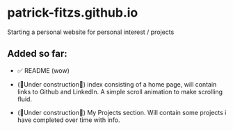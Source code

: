 # patrick-fitzs.github.io

Starting a personal website for personal interest / projects

Added so far:
-
- ✅ README (wow)


- (🚧Under construction🚧) index consisting of a home page, will contain links to Github and LinkedIn. A simple scroll animation to make scrolling fluid.


- (🚧Under construction🚧) My Projects section. Will contain some projects i have completed over time with info.